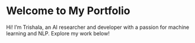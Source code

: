 # Welcome to My Portfolio
Hi! I’m Trishala, an AI researcher and developer with a passion for machine learning and NLP. Explore my work below!
